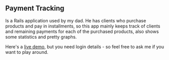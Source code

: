 ## Payment Tracking
Is a Rails application used by my dad. 
He has clients who purchase products and pay in installments, 
so this app mainly keeps track of clients and remaining payments for each of the purchased products, 
also shows some statistics and pretty graphs.

Here's a [live demo](http://payment-tracking.herokuapp.com/), but you need login details - 
so feel free to ask me if you want to play around.

